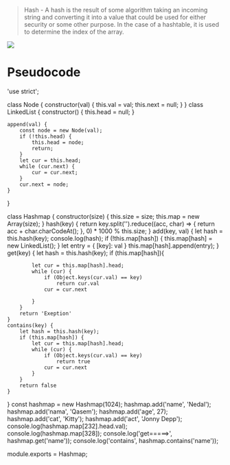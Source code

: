 > Hash - A hash is the result of some algorithm taking an incoming string and converting it into a value that could be used for either security or some other purpose. In the case of a hashtable, it is used to determine the index of the array.



![](https://i.ibb.co/X5d6pLL/code22.png)


# Pseudocode

'use strict';

class Node {
    constructor(val) {
        this.val = val;
        this.next = null;
    }
}
class LinkedList {
    constructor() {
        this.head = null;
    }

    append(val) {
        const node = new Node(val);
        if (!this.head) {
            this.head = node;
            return;
        }
        let cur = this.head;
        while (cur.next) {
            cur = cur.next;
        }
        cur.next = node;
    }
}

class Hashmap {
    constructor(size) {
        this.size = size;
        this.map = new Array(size);
    }
    hash(key) {
        return key.split('').reduce((acc, char) => {
            return acc + char.charCodeAt();
        }, 0) * 1000 % this.size;
    }
    add(key, val) {
        let hash = this.hash(key);
        console.log(hash);
        if (!this.map[hash]) {
            this.map[hash] = new LinkedList();
        }
        let entry = { [key]: val }
        this.map[hash].append(entry);
    }
    get(key) {
        let hash = this.hash(key);
        if (this.map[hash]){

            let cur = this.map[hash].head;
            while (cur) {
                if (Object.keys(cur.val) == key)
                    return cur.val
                cur = cur.next
    
            }
        }
        return 'Exeption'
    }
    contains(key) {
        let hash = this.hash(key);
        if (this.map[hash]) {
            let cur = this.map[hash].head;
            while (cur) {
                if (Object.keys(cur.val) == key)
                    return true
                cur = cur.next
            }
        }
        return false
    }
}
const hashmap = new Hashmap(1024);
hashmap.add('name', 'Nedal');
hashmap.add('nama', 'Qasem');
hashmap.add('age', 27);
hashmap.add('cat', 'Kitty');
hashmap.add('act', 'Jonny Depp');
console.log(hashmap.map[232].head.val);
console.log(hashmap.map[328]);
console.log('get=====>', hashmap.get('name'));
console.log('contains', hashmap.contains('name'));
 
module.exports = Hashmap;